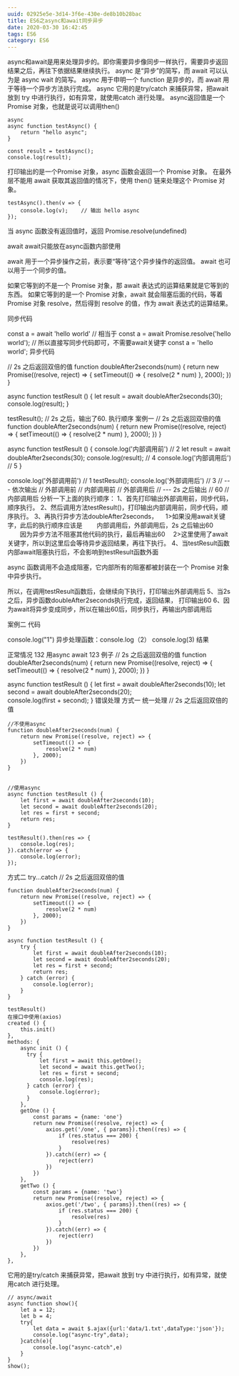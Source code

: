 ```yaml
---
uuid: 02925e5e-3d14-3f6e-430e-de8b10b28bac
title: ES6之async和await同步异步
date: 2020-03-30 16:42:45
tags: ES6
category: ES6
---
```

async和await是用来处理异步的。即你需要异步像同步一样执行，需要异步返回结果之后，再往下依据结果继续执行。
async 是“异步”的简写，而 await 可以认为是 async wait 的简写。
async 用于申明一个 function 是异步的，而 await 用于等待一个异步方法执行完成。
async 它用的是try/catch 来捕获异常，把await 放到 try 中进行执行，如有异常，就使用catch 进行处理。
async返回值是一个Promise 对象，也就是说可以调用then()

```
async
async function testAsync() {
    return "hello async";
}

const result = testAsync();
console.log(result);
```
打印输出的是一个Promise 对象，async 函数会返回一个 Promise 对象。
在最外层不能用 await 获取其返回值的情况下，使用 then() 链来处理这个 Promise 对象。
```
testAsync().then(v => {
    console.log(v);    // 输出 hello async
});
```
当 async 函数没有返回值时，返回 Promise.resolve(undefined)

await
await只能放在async函数内部使用

await 用于一个异步操作之前，表示要“等待”这个异步操作的返回值。
await 也可以用于一个同步的值。

如果它等到的不是一个 Promise 对象，那 await 表达式的运算结果就是它等到的东西。
如果它等到的是一个 Promise 对象，await 就会阻塞后面的代码，等着 Promise 对象 resolve，然后得到 resolve 的值，作为 await 表达式的运算结果。

同步代码

const a = await 'hello world'
// 相当于
const a = await Promise.resolve('hello world');
// 所以直接写同步代码即可，不需要await关键字
const a = 'hello world';
异步代码

// 2s 之后返回双倍的值
function doubleAfter2seconds(num) {
    return new Promise((resolve, reject) => {
        setTimeout(() => {
            resolve(2 * num)
        }, 2000);
    })
}

async function testResult () {
    let result = await doubleAfter2seconds(30);
    console.log(result);
}

testResult();
// 2s 之后，输出了60. 
执行顺序
案例一
// 2s 之后返回双倍的值
function doubleAfter2seconds(num) {
    return new Promise((resolve, reject) => {
        setTimeout(() => {
            resolve(2 * num)
        }, 2000);
    })
}

async function testResult () {
    console.log('内部调用前') // 2
    let result = await doubleAfter2seconds(30);
    console.log(result); // 4
    console.log('内部调用后') // 5
}

console.log('外部调用前') // 1
testResult();
console.log('外部调用后') // 3
// --- 依次输出
// 外部调用前
// 内部调用前
// 外部调用后
// --- 2s 之后输出
// 60
// 内部调用后
分析一下上面的执行顺序：
1、首先打印输出外部调用前，同步代码，顺序执行。
2、然后调用方法testResult()，打印输出内部调用前，同步代码，顺序执行。
3、再执行异步方法doubleAfter2seconds，
　1>如果没用await关键字，此后的执行顺序应该是
　　内部调用后，外部调用后，2s 之后输出60
　　因为异步方法不阻塞其他代码的执行，最后再输出60
　2>这里使用了await关键字，所以到这里后会等待异步返回结果，再往下执行。
4、当testResult函数内部await阻塞执行后，不会影响到testResult函数外面

async 函数调用不会造成阻塞，它内部所有的阻塞都被封装在一个 Promise 对象中异步执行。

所以，在调用testResult函数后，会继续向下执行，打印输出外部调用后
5、当2s之后，异步函数doubleAfter2seconds执行完成，返回结果，
打印输出60
6、因为await将异步变成同步，所以在输出60后，同步执行，再输出内部调用后

案例二
代码

console.log("1")
异步处理函数：console.log（2）
console.log(3)
结果

正常情况 132
用async await 123
例子
// 2s 之后返回双倍的值
function doubleAfter2seconds(num) {
    return new Promise((resolve, reject) => {
        setTimeout(() => {
            resolve(2 * num)
        }, 2000);
    })
}

async function testResult () {
    let first = await doubleAfter2seconds(10);
    let second = await doubleAfter2seconds(20);    
    console.log(first + second);
}
错误处理
方式一 统一处理
// 2s 之后返回双倍的值

```
//不使用async
function doubleAfter2seconds(num) {
    return new Promise((resolve, reject) => {
        setTimeout(() => {
            resolve(2 * num)
        }, 2000);
    })
}


//使用async
async function testResult () {
    let first = await doubleAfter2seconds(10);
    let second = await doubleAfter2seconds(20);    
    let res = first + second;
    return res;
}

testResult().then(res => {
    console.log(res);      
}).catch(error => {
    console.log(error);     
});
```

方式二 try...catch
// 2s 之后返回双倍的值

```
function doubleAfter2seconds(num) {
    return new Promise((resolve, reject) => {
        setTimeout(() => {
            resolve(2 * num)
        }, 2000);
    })
}

async function testResult () {
    try {
        let first = await doubleAfter2seconds(10);
        let second = await doubleAfter2seconds(20);    
        let res = first + second;
        return res;
    } catch (error) {
        console.log(error);
    }
}

testResult()
在接口中使用(axios)
created () {
    this.init()
},
methods: {
    async init () {
      try {
          let first = await this.getOne();
          let second = await this.getTwo();    
          let res = first + second;
          console.log(res);
      } catch (error) {
          console.log(error);
      }        
    },
    getOne () {
        const params = {name: 'one'}
        return new Promise((resolve, reject) => {
            axios.get('/one', { params}).then((res) => {
                if (res.status === 200) {
                    resolve(res)
                }
            }).catch((err) => {
                reject(err)
            })
        })
    },
    getTwo () {
        const params = {name: 'two'}
        return new Promise((resolve, reject) => {
            axios.get('/two', { params}).then((res) => {
                if (res.status === 200) {
                    resolve(res)
                }
            }).catch((err) => {
                reject(err)
            })
        })
    },
},
```

它用的是try/catch 来捕获异常，把await 放到 try 中进行执行，如有异常，就使用catch 进行处理。
```
// async/await
async function show(){
    let a = 12;
    let b = 4;
    try{
        let data = await $.ajax({url:'data/1.txt',dataType:'json'});
        console.log("async-try",data);
    }catch(e){
        console.log("async-catch",e)
    }
}
show();
```